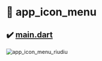 # :mag_right: app_icon_menu

## :heavy_check_mark: [main.dart](https://github.com/Riudiu/flutter-practice/blob/master/app_icon_menu/lib/main.dart)

![app_icon_menu_riudiu](https://user-images.githubusercontent.com/86466976/145710643-89368a28-ebd8-4e23-8d1c-da27a3a47712.jpg)

